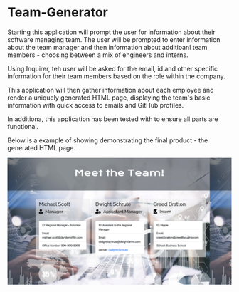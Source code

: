 # Team-Generator

Starting this application will prompt the user for information about their software managing team. The user will be prompted to enter information about the team manager and then information about additioanl team members - choosing between a mix of engineers and interns.

Using Inquirer, teh user will be asked for the email, id and other specific information for their team members based on the role within the company.

This application will then gather information about each employee and render a uniquely generated HTML page, displaying the team's basic information with quick access to emails and GitHub profiles.

In additiona, this application has been tested with to ensure all parts are functional.

Below is a example of showing demonstrating the final product - the generated HTML page.

![](./Assets/team-demo.png)
